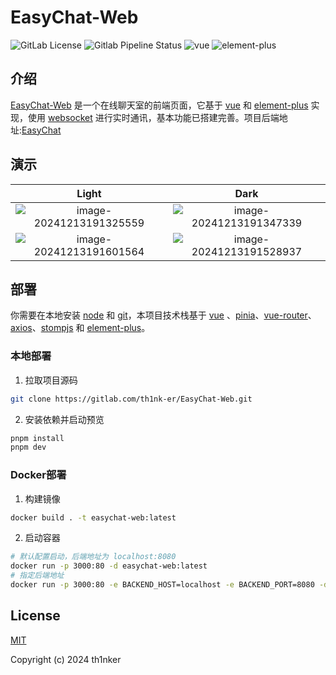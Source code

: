 # EasyChat-Web

![GitLab License](https://img.shields.io/gitlab/license/th1nk-er/EasyChat-Web) ![Gitlab Pipeline Status](https://img.shields.io/gitlab/pipeline-status/th1nk-er/EasyChat-Web?branch=master) ![vue](https://img.shields.io/badge/vue-3.5.1-brightgreen.svg) ![element-plus](https://img.shields.io/badge/element--plus-2.9.0-brightgreen.svg)

## 介绍

[EasyChat-Web](https://gitlab.com/th1nk-er/EasyChat-Web) 是一个在线聊天室的前端页面，它基于 [vue](https://github.com/vuejs/vue) 和 [element-plus](https://github.com/element-plus/element-plus) 实现，使用 [websocket](https://github.com/stomp-js/stompjs) 进行实时通讯，基本功能已搭建完善。项目后端地址:[EasyChat](https://gitlab.com/th1nk-er/EasyChat)

## 演示

|                            Light                             |                             Dark                             |
| :----------------------------------------------------------: | :----------------------------------------------------------: |
| ![image-20241213191325559](D:\WebProjects\EasyChat-Web\assets\image-20241213191325559.png) | ![image-20241213191347339](D:\WebProjects\EasyChat-Web\assets\image-20241213191347339.png) |
| ![image-20241213191601564](D:\WebProjects\EasyChat-Web\assets\image-20241213191601564.png) | ![image-20241213191528937](D:\WebProjects\EasyChat-Web\assets\image-20241213191528937.png) |

## 部署

你需要在本地安装 [node](https://nodejs.org/) 和 [git](https://git-scm.com/)，本项目技术栈基于 [vue](https://github.com/vuejs/vue) 、[pinia](https://github.com/vuejs/pinia)、[vue-router](https://github.com/vuejs/router)、[axios](https://github.com/axios/axios)、[stompjs](https://github.com/stomp-js/stompjs) 和 [element-plus](https://github.com/element-plus/element-plus)。

### 本地部署

1. 拉取项目源码

```sh
git clone https://gitlab.com/th1nk-er/EasyChat-Web.git
```

2. 安装依赖并启动预览

```sh
pnpm install
pnpm dev
```

### Docker部署

1. 构建镜像

```sh
docker build . -t easychat-web:latest
```

2. 启动容器

```sh
# 默认配置启动，后端地址为 localhost:8080
docker run -p 3000:80 -d easychat-web:latest
# 指定后端地址
docker run -p 3000:80 -e BACKEND_HOST=localhost -e BACKEND_PORT=8080 -d easychat-web:latest
```

## License

[MIT](LICENSE)

Copyright (c) 2024 th1nker
